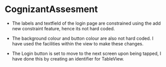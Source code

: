 # CognizantAssesment

- The labels and textfield of the login page are constrained using the add new constraint feature, hence its not hard coded.

- The background colour and button colour are also not hard coded. I have used the facilities within the view to make these changes.

- The Login button is set to move to the next screen upon being tapped, I have done this by creating an identifier for TableView.
